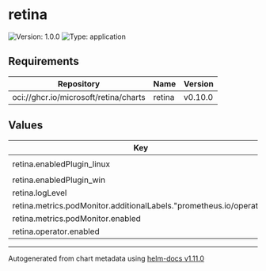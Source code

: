 # retina

![Version: 1.0.0](https://img.shields.io/badge/Version-1.0.0-informational?style=flat-square) ![Type: application](https://img.shields.io/badge/Type-application-informational?style=flat-square)

## Requirements

| Repository | Name | Version |
|------------|------|---------|
| oci://ghcr.io/microsoft/retina/charts | retina | v0.10.0 |

## Values

| Key | Type | Default | Description |
|-----|------|---------|-------------|
| retina.enabledPlugin_linux | string | `"[\"dropreason\",\"packetforward\",\"linuxutil\",\"dns\"]"` |  |
| retina.enabledPlugin_win | string | `"[\"hnsstats\"]"` |  |
| retina.logLevel | string | `"info"` |  |
| retina.metrics.podMonitor.additionalLabels."prometheus.io/operator" | string | `"portefaix"` |  |
| retina.metrics.podMonitor.enabled | bool | `true` |  |
| retina.operator.enabled | bool | `true` |  |

----------------------------------------------
Autogenerated from chart metadata using [helm-docs v1.11.0](https://github.com/norwoodj/helm-docs/releases/v1.11.0)
